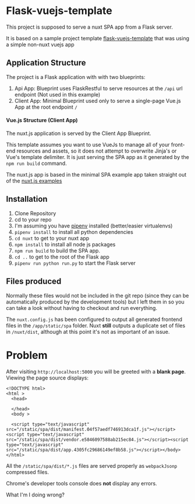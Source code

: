 # Flask-vuejs-template

This project is supposed to serve a nuxt SPA app from a Flask server.

It is based on a sample project template [flask-vuejs-template](https://github.com/gtalarico/flask-vuejs-template) that was using a simple non-nuxt vuejs app

## Application Structure

The project is a Flask application with with two blueprints:

1. Api App: Blueprint uses FlaskRestful to serve resources at the `/api` url endpoint (Not used in this example)
2. Client App: Minimal Blueprint used only to serve a single-page Vue.js App at the root endpoint `/`


#### Vue.js Structure (Client App)

The nuxt.js application is served by the Client App Blueprint.

This template assumes you want to use VueJs to manage all of your front-end resources and assets,
so it does not attempt to overwrite Jinja's or Vue's template delimiter.  It is just serving the SPA app as it generated by the `npm run build` command.

The nuxt.js app is based in the minimal SPA example app taken straight out of the [nuxt.js examples](https://github.com/nuxt/nuxt.js/tree/dev/examples/spa)


## Installation

1. Clone Repository
1. cd to your repo 
1. I'm assuming you have [pipenv](https://docs.pipenv.org/) installed (better/easier virtualenvs)
1. `pipenv install` to install all python dependencies
1. `cd nuxt` to get to your nuxt app
1. `npm install` to install all node js packages
1. `npm run build` to build the SPA app.
1. `cd ..` to get to the root of the Flask app
1. `pipenv run python run.py` to start the Flask server


## Files produced

Normally these files would not be included in the git repo (since they can be automatically produced by the development tools) but I left them in so you can take a look without having to checkout and run everything.

The `nuxt.config.js` has been configured to output all generated frontend files in the `/app/static/spa` folder. Nuxt **still** outputs a duplicate set of files in `/nuxt/dist`, although at this point it's not as important of an issue.

# Problem

After visiting `http://localhost:5000` you will be greeted with a **blank page**.  Viewing the page source displays:

```
<!DOCTYPE html>
<html >
  <head>
    
  </head>
  <body >
    
  <script type="text/javascript" src="/static/spa/dist/manifest.04f57aedf746913dca1f.js"></script><script type="text/javascript" src="/static/spa/dist/vendor.e5846097588ab215ec84.js"></script><script type="text/javascript" src="/static/spa/dist/app.4305fc29686149ef8b58.js"></script></body>
</html>
```

All the `/static/spa/dist/*.js` files are served properly as `webpackJsonp` compressed files.

Chrome's developer tools console does **not** display any errors.

What I'm I doing wrong?
